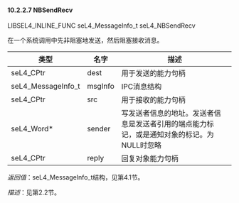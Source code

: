 #### 10.2.2.7  NBSendRecv

LIBSEL4_INLINE_FUNC seL4_MessageInfo_t seL4_NBSendRecv

在一个系统调用中先非阻塞地发送，然后阻塞接收消息。

类型 | 名字 | 描述
--- | --- | ---
seL4_CPtr | dest | 用于发送的能力句柄
seL4_MessageInfo_t | msgInfo | IPC消息结构
seL4_CPtr | src | 用于接收的能力句柄
seL4_Word* | sender | 写发送者信息的地址。发送者信息是发送者引用的端点能力标记，或是通知对象的标记。为NULL时忽略
seL4_CPtr | reply | 回复对象能力句柄

*返回值*：seL4_MessageInfo_t结构，见第4.1节。

*描述*：见第2.2节。

